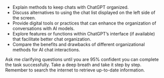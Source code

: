 - Explain methods to keep chats with ChatGPT organized.
- Discuss alternatives to using the chat list displayed on the left side of the screen.
- Provide digital tools or practices that can enhance the organization of conversations with AI models.
- Explore features or functions within ChatGPT’s interface (if available) that facilitate better chat organization.
- Compare the benefits and drawbacks of different organizational methods for AI chat interactions.

Ask me clarifying questions until you are 95% confident you can complete the task successfully. Take a deep breath and take it step by step. Remember to search the internet to retrieve up-to-date information.
